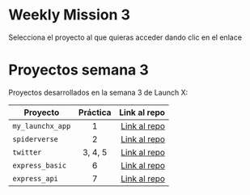 # Weekly Mission 3
Selecciona el proyecto al que quieras acceder dando clic en el enlace
# Proyectos semana 3 

Proyectos desarrollados en la semana 3 de Launch X:

| Proyecto | Práctica | Link al repo |
| ------------- |:-------------:| -----:|
|`my_launchx_app`|1|[Link al repo](https://github.com/GabrielVillagran/creacion_proyectos_js)|
|`spiderverse`|2|[Link al repo](https://github.com/GabrielVillagran/TDD_Spiderverse)|
|`twitter`|3, 4, 5|[Link al repo](https://github.com/GabrielVillagran/twitter)|
|`express_basic`|6|[Link al repo](https://github.com/)|
|`express_api`|7|[Link al repo](https://github.com/)|
